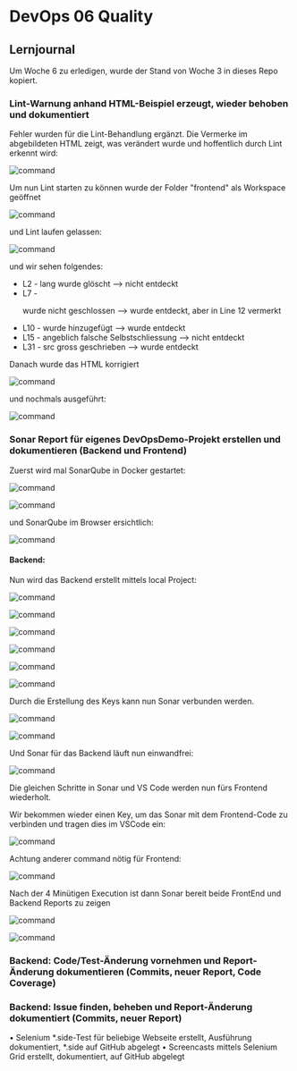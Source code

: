 # DevOps 06 Quality

## Lernjournal

Um Woche 6 zu erledigen, wurde der Stand von Woche 3 in dieses Repo kopiert.

### Lint-Warnung anhand HTML-Beispiel erzeugt, wieder behoben und dokumentiert

Fehler wurden für die Lint-Behandlung ergänzt. Die Vermerke im abgebildeten HTML zeigt, was verändert wurde und hoffentlich durch Lint erkennt wird:

![command](assets\picture1.png)

Um nun Lint starten zu können wurde der Folder "frontend" als Workspace geöffnet

![command](assets\picture3.png)

und Lint laufen gelassen:

![command](assets\picture4.png)

und wir sehen folgendes:
- L2 - lang wurde glöscht --> nicht entdeckt
- L7 - <p> wurde nicht geschlossen --> wurde entdeckt, aber in Line 12 vermerkt
- L10 - </link> wurde hinzugefügt --> wurde entdeckt
- L15 - angeblich falsche Selbstschliessung --> nicht entdeckt
- L31 - src gross geschrieben --> wurde entdeckt

Danach wurde das HTML korrigiert

![command](assets\picture5.png)

und nochmals ausgeführt:

![command](assets\picture6.png)

### Sonar Report für eigenes DevOpsDemo-Projekt erstellen und dokumentieren (Backend und Frontend)

Zuerst wird mal SonarQube in Docker gestartet:

![command](assets\picture7.png)

![command](assets\picture8.png)

und SonarQube im Browser ersichtlich:

![command](assets\picture9.png)

#### Backend:

Nun wird das Backend erstellt mittels local Project:

![command](assets\picture10.png)

![command](assets\picture11.png)

![command](assets\picture12.png)

![command](assets\picture13.png)

![command](assets\picture14.png)

![command](assets\picture15.png)

Durch die Erstellung des Keys kann nun Sonar verbunden werden.

![command](assets\picture16.png)

![command](assets\picture17.png)

Und Sonar für das Backend läuft nun einwandfrei:

![command](assets\picture18.png)

Die gleichen Schritte in Sonar und VS Code werden nun fürs Frontend wiederholt.

Wir bekommen wieder einen Key, um das Sonar mit dem Frontend-Code zu verbinden und tragen dies im VSCode ein:

![command](assets\picture19.png)

Achtung anderer command nötig für Frontend:

![command](assets\picture20.png)

Nach der 4 Minütigen Execution ist dann Sonar bereit beide FrontEnd und Backend Reports zu zeigen

![command](assets\picture21.png)

![command](assets\picture22.png)

### Backend: Code/Test-Änderung vornehmen und Report-Änderung dokumentieren (Commits, neuer Report, Code Coverage)

### Backend: Issue finden, beheben und Report-Änderung dokumentiert (Commits, neuer Report)


• Selenium *.side-Test für beliebige Webseite erstellt, Ausführung dokumentiert, *.side auf GitHub abgelegt
• Screencasts mittels Selenium Grid erstellt, dokumentiert, auf GitHub abgelegt